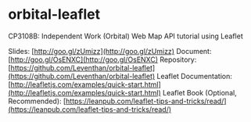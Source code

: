 orbital-leaflet
===============

CP3108B: Independent Work (Orbital) Web Map API tutorial using Leaflet


Slides: [http://goo.gl/zUmizz](http://goo.gl/zUmizz)
Document: [http://goo.gl/OsENXC](http://goo.gl/OsENXC)
Repository: [https://github.com/Leventhan/orbital-leaflet](https://github.com/Leventhan/orbital-leaflet)
Leaflet Documentation: [http://leafletjs.com/examples/quick-start.html](http://leafletjs.com/examples/quick-start.html)
Leaflet Book (Optional, Recommended): [https://leanpub.com/leaflet-tips-and-tricks/read/](https://leanpub.com/leaflet-tips-and-tricks/read/)
